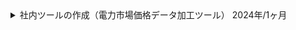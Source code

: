 <details>
  <summary>
    社内ツールの作成（電力市場価格データ加工ツール）
    <span>2024年/1ヶ月</span>
  </summary>
  <div>
    <ul>
      <li><strong>カテゴリ:</strong> <span>自社</span></li>
      <li><strong>担当工程:</strong> <span>設計</span> <span>コーディング</span> <span>テスト</span></li>
      <li><strong>職種・役割:</strong> <span>バックエンド</span></li>
      <li><strong>使用技術:</strong> <span>AWS</span> <span>Docker</span> <span>Git</span> <span>Python</span></li>
  </div>
  <div class="markdown-content">
    ## プロジェクト概要

    社内ツールの作成（電力市場価格データ加工ツール）

    ## チーム情報

    チーム人数：1名

    ## 開発・実装内容

    ### 【概要】

    電力市場価格に関するデータを加工・集計し、グラフ作成に適したデータ形式に変換するツールを試験的に作成。<br/>オペレーション部門がこれまで手動で対応していた複雑な作業を効率化し、将来的な顧客提供を視野に入れたプロトタイプとして開発。

    ### 【内容】

    - **データ加工・集計処理の実装**
      - 複数のCSVやExcelファイルを入力として受け取り、統合・加工し、電力市場価格やフォワードカーブの分析用データを生成。
      - 出力データはそのままグラフ化やレポート作成に使用可能な形式で設計。
    - **Pythonを使用したツール開発**
      - 処理の再現性と環境依存性を排除するため、PythonとDockerを活用して設計。
      - 社内利用ではDockerイメージを提供し、業務効率を向上。将来的にはexe化やAWS配信などの選択肢を検討。
    - **業務効率向上を重視した設計**
      - 手動で行われていた複雑なデータ処理を自動化し、人的ミスを排除。
      - 操作フローやエラー表示を工夫し、ユーザーが直感的に操作可能な仕様を実現。
    - **ヒアリングを重視した仕様策定**
      - オペレーション部門との詳細なヒアリングを繰り返し、実際の業務フローに即した仕様を策定。
      - 利用者視点での課題を共有し、使いやすさと効率性を両立させる機能を実装。

    ### 【課題・問題点】

    - **仕様の不確定性**
      - 初期段階では要件が曖昧で、利用者の業務フローやニーズを正確に把握するためのヒアリングが必要だった。
    - **既存業務の非効率性**
      - データ処理が完全に手動で行われており、ミスや作業時間の増大が常態化していた。これをツールで置き換える必要があった。
    - **データフォーマットの多様性**
      - 入力データの形式が多岐にわたり、ツールの柔軟性を確保する必要があった。

    ### 【工夫・思考プロセス】

    - **将来の拡張性を意識した設計**
      - 社内ツールとしての利用を前提にしながら、顧客提供を視野に入れた柔軟な設計を採用。
      - 実装の段階で、追加機能や異なる運用フローへの適応を想定。
    - **ヒアリングと改善のサイクル**
      - 定期的にオペレーション担当者からフィードバックを得て、仕様やUIをブラッシュアップ。
      - ユーザー視点を取り入れることで、業務効率向上に直結する機能を優先的に開発。
    - **作業効率を最大化する機能提案**
      - データ処理の自動化だけでなく、エラーメッセージの明確化や操作性向上の提案を実施。

    ### 【成果】

    - 業務の大幅な効率化を実現し、これまで手動で処理していた作業を自動化。ミスの削減と作業時間の短縮を達成。
    - 試験導入ながら、オペレーション部門から高い評価を得て、今後の本格的な導入・展開の基盤を構築。
    - 顧客提供を視野に入れた設計により、さらなる改良や追加機能の実装が容易な状態を確保。
    - ツールの改善により、業務フローそのものの見直しが促進され、運用の質が向上。

    ## 【今後の展開】

    - 顧客向け提供に向けたツールの改善（UI強化、運用環境の選択肢拡大）。
    - AWSを活用したクラウド型ツールとしての配信や、スタンドアロン実行可能なexe化の検討。
    - データ可視化やグラフ生成機能の統合によるさらなる付加価値の提供。

    ## 使用技術（まとめ）

    - **プログラミング言語**: Python
    - **データ処理**: pandas, openpyxl
    - **コンテナ**: Docker
    - **バージョン管理**: Git
    - **その他ツール**: AWS CLI（検討段階で活用）
  </div>
</details>
